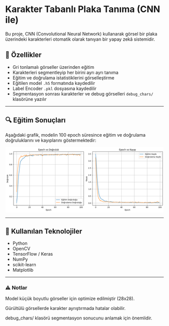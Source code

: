 # Karakter Tabanlı Plaka Tanıma (CNN ile)

Bu proje, CNN (Convolutional Neural Network) kullanarak görsel bir plaka üzerindeki karakterleri otomatik olarak tanıyan bir yapay zekâ sistemidir.

## 📌 Özellikler

- Gri tonlamalı görseller üzerinden eğitim
- Karakterleri segmentleyip her birini ayrı ayrı tanıma
- Eğitim ve doğrulama istatistiklerini görselleştirme
- Eğitilen model `.h5` formatında kaydedilir
- Label Encoder `.pkl` dosyasına kaydedilir
- Segmentasyon sonrası karakterler ve debug görselleri `debug_chars/` klasörüne yazılır

---

## 🔍 Eğitim Sonuçları

Aşağıdaki grafik, modelin 100 epoch süresince eğitim ve doğrulama doğruluklarını ve kayıplarını göstermektedir:

![Model İstatistikleri](statsofModel.png)

---

## 🧠 Kullanılan Teknolojiler

- Python
- OpenCV
- TensorFlow / Keras
- NumPy
- scikit-learn
- Matplotlib

---
### ⚠️ Notlar
Model küçük boyutlu görseller için optimize edilmiştir (28x28).

Gürültülü görsellerde karakter ayrıştırmada hatalar olabilir.

debug_chars/ klasörü segmentasyon sonucunu anlamak için önemlidir.


